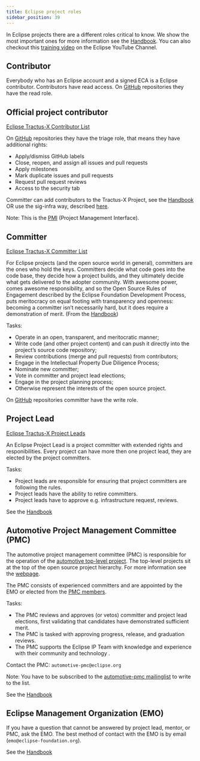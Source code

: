 ```yaml
---
title: Eclipse project roles
sidebar_position: 39
---
```


In Eclipse projects there are a different roles critical to know. We show the most important ones for more information see the [Handbook](https://www.eclipse.org/projects/handbook/#roles). You can also checkout this [training video](https://youtu.be/Yna8V2sOqws) on the Eclipse YouTube Channel.

## Contributor

Everybody who has an Eclipse account and a signed ECA is a Eclipse contributor.
Contributors have read access. On [GitHub](https://docs.github.com/en/organizations/managing-user-access-to-your-organizations-repositories/repository-roles-for-an-organization) repositories they have the read role.

## Official project contributor

[Eclipse Tractus-X Contributor List](https://projects.eclipse.org/projects/automotive.tractusx/who)

On [GitHub](https://docs.github.com/en/organizations/managing-user-access-to-your-organizations-repositories/repository-roles-for-an-organization) repositories they have the triage role, that means they have additional rights:

- Apply/dismiss GitHub labels
- Close, reopen, and assign all issues and pull requests
- Apply milestones
- Mark duplicate issues and pull requests
- Request pull request reviews
- Access to the security tab

Committer can add contributors to the Tractus-X Project,
see the [Handbook](https://www.eclipse.org/projects/handbook/#pmi-contributors) OR use the sig-infra way, described [here](/docs/oss/getting-started#extended-contributor-permissions).

Note: This is the [PMI](https://projects.eclipse.org/projects/automotive.tractusx) (Project Management Interface).

## Committer

[Eclipse Tractus-X Committer List](https://projects.eclipse.org/projects/automotive.tractusx/who)

For Eclipse projects (and the open source world in general), committers are the ones who hold the keys. Committers decide what code goes into the code base, they decide how a project builds, and they ultimately decide what gets delivered to the adopter community. With awesome power, comes awesome responsibility, and so the Open Source Rules of Engagement described by the Eclipse Foundation Development Process, puts meritocracy on equal footing with transparency and openness: becoming a committer isn’t necessarily hard, but it does require a demonstration of merit. (From the [Handbook](https://www.eclipse.org/projects/handbook/#roles-cm))

Tasks:

- Operate in an open, transparent, and meritocratic manner;
- Write code (and other project content) and can push it directly into the project’s source code repository;
- Review contributions (merge and pull requests) from contributors;
- Engage in the Intellectual Property Due Diligence Process;
- Nominate new committer;
- Vote in committer and project lead elections;
- Engage in the project planning process;
- Otherwise represent the interests of the open source project.

On [GitHub](https://docs.github.com/en/organizations/managing-user-access-to-your-organizations-repositories/repository-roles-for-an-organization) repositories committer have the write role.

## Project Lead

[Eclipse Tractus-X Project Leads](https://projects.eclipse.org/projects/automotive.tractusx/who)

An Eclipse Project Lead is a project committer with extended rights and responibilities. Every project can have more then one project lead, they are elected by the project committers.

Tasks:

- Project leads are responsible for ensuring that project committers are following the rules.
- Project leads have the ability to retire committers.
- Project leads have to approve e.g. infrastructure request, reviews.

See the [Handbook](https://www.eclipse.org/projects/handbook/#roles-pl)

## Automotive Project Management Committee (PMC)

The automotive project management committee (PMC) is responsible for the operation of the [automotive top-level project](https://projects.eclipse.org/projects/automotive). The top-level projects sit at the top of the open source project hierarchy. For more information see the [webpage](https://www.eclipse.org/automotive/).

The PMC consists of experienced committers and are appointed by the EMO or elected from the [PMC members](https://projects.eclipse.org/projects/automotive/who).

Tasks:

- The PMC reviews and approves (or vetos) committer and project lead elections, first validating that candidates have demonstrated sufficient merit.
- The PMC is tasked with approving progress, release, and graduation reviews.
- The PMC supports the Eclipse IP Team with knowledge and experience with their community and technology .

Contact the PMC: `automotive-pmc@eclipse.org`

Note: You have to be subscribed to the [automotive-pmc mailinglist](https://accounts.eclipse.org/mailing-list/automotive-pmc) to write to the list.

See the [Handbook](https://www.eclipse.org/projects/handbook/#roles-pmc)

## Eclipse Management Organization (EMO)

If you have a question that cannot be answered by project lead, mentor, or PMC, ask the EMO.
The best method of contact with the EMO is by email (`emo@eclipse-foundation.org`).

See the [Handbook](https://www.eclipse.org/projects/handbook/#roles-emo)
